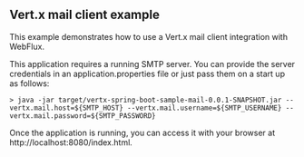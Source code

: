 ## Vert.x mail client example

This example demonstrates how to use a Vert.x mail client integration with WebFlux.

This application requires a running SMTP server. You can provide the server credentials in an application.properties file or just pass them on a start up as follows:

```
> java -jar target/vertx-spring-boot-sample-mail-0.0.1-SNAPSHOT.jar --vertx.mail.host=${SMTP_HOST} --vertx.mail.username=${SMTP_USERNAME} --vertx.mail.password=${SMTP_PASSWORD}
```

Once the application is running, you can access it with your browser at http://localhost:8080/index.html.

